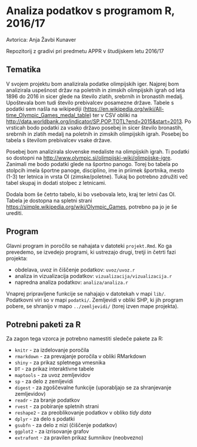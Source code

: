 # Analiza podatkov s programom R, 2016/17

Avtorica: Anja Žavbi Kunaver

Repozitorij z gradivi pri predmetu APPR v študijskem letu 2016/17

## Tematika
V svojem projektu bom analizirala podatke olimpijskih iger. Najprej bom analizirala uspešnost držav na poletnih in zimskih olimpijskih igrah od leta 1896 do 2016 in sicer glede na število zlatih, srebrnih in bronastih medalj. Upoštevala bom tudi število prebivalcev posamezne države. Tabele s podatki sem našla na wikipediji (https://en.wikipedia.org/wiki/All-time_Olympic_Games_medal_table) ter v CSV obliki na http://data.worldbank.org/indicator/SP.POP.TOTL?end=2015&start=2013. Po vrsticah bodo podatki za vsako državo posebej in sicer število bronastih, srebrnih in zlatih medalj na poletnih in zimskih olimpijskih igrah. Posebej bo tabela s številom prebivalcev vsake države.

Posebej bom analizirala slovenske medaliste na olimpijskih igrah. Ti podatki so dostopni na http://www.olympic.si/olimpijski-wiki/olimpijske-igre. Zanimali me bodo podatki glede na športno panogo. Torej bo tabela po stolpcih imela športne panoge, disciplino, ime in priimek športnika, mesto (1-3) ter letnica in vrsta OI (zimske/poletne). Tukaj bo potrebno združiti več tabel skupaj in dodati stolpec z letnicami.

Dodala bom še četrto tabelo, ki bo vsebovala leto, kraj ter letni čas OI. Tabela je dostopna na spletni strani https://simple.wikipedia.org/wiki/Olympic_Games, potrebno pa jo je še urediti.

## Program

Glavni program in poročilo se nahajata v datoteki `projekt.Rmd`. Ko ga prevedemo,
se izvedejo programi, ki ustrezajo drugi, tretji in četrti fazi projekta:

* obdelava, uvoz in čiščenje podatkov: `uvoz/uvoz.r`
* analiza in vizualizacija podatkov: `vizualizacija/vizualizacija.r`
* napredna analiza podatkov: `analiza/analiza.r`

Vnaprej pripravljene funkcije se nahajajo v datotekah v mapi `lib/`. Podatkovni
viri so v mapi `podatki/`. Zemljevidi v obliki SHP, ki jih program pobere, se
shranijo v mapo `../zemljevidi/` (torej izven mape projekta).

## Potrebni paketi za R

Za zagon tega vzorca je potrebno namestiti sledeče pakete za R:

* `knitr` - za izdelovanje poročila
* `rmarkdown` - za prevajanje poročila v obliki RMarkdown
* `shiny` - za prikaz spletnega vmesnika
* `DT` - za prikaz interaktivne tabele
* `maptools` - za uvoz zemljevidov
* `sp` - za delo z zemljevidi
* `digest` - za zgoščevalne funkcije (uporabljajo se za shranjevanje zemljevidov)
* `readr` - za branje podatkov
* `rvest` - za pobiranje spletnih strani
* `reshape2` - za preoblikovanje podatkov v obliko *tidy data*
* `dplyr` - za delo s podatki
* `gsubfn` - za delo z nizi (čiščenje podatkov)
* `ggplot2` - za izrisovanje grafov
* `extrafont` - za pravilen prikaz šumnikov (neobvezno)
